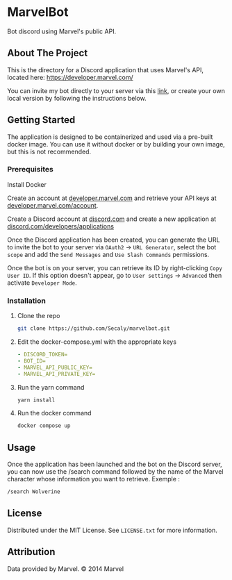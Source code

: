 # MarvelBot
Bot discord using Marvel's public API.

## About The Project

This is the directory for a Discord application that uses Marvel's API, located here: https://developer.marvel.com/

You can invite my bot directly to your server via this [link](https://discord.com/api/oauth2/authorize?client_id=1166334726257262602&permissions=2147485696&scope=bot), or create your own local version by following the instructions below.

## Getting Started

The application is designed to be containerized and used via a pre-built docker image. You can use it without docker or by building your own image, but this is not recommended.

### Prerequisites

Install Docker

Create an account at [developer.marvel.com](https://developer.marvel.com/) and retrieve your API keys at [developer.marvel.com/account](https://developer.marvel.com/account).

Create a Discord account at [discord.com](https://discord.com/) and create a new application at [discord.com/developers/applications](https://discord.com/developers/applications)

Once the Discord application has been created, you can generate the URL to invite the bot to your server via `OAuth2` -> `URL Generator`, select the bot `scope` and add the `Send Messages` and `Use Slash Commands` permissions.

Once the bot is on your server, you can retrieve its ID by right-clicking `Copy User ID`. If this option doesn't appear, go to `User settings` -> `Advanced` then activate `Developer Mode`.

### Installation

1. Clone the repo
   ```sh
   git clone https://github.com/Secaly/marvelbot.git
   ```
2. Edit the docker-compose.yml with the appropriate keys
   ```yml
   - DISCORD_TOKEN=
   - BOT_ID=
   - MARVEL_API_PUBLIC_KEY=
   - MARVEL_API_PRIVATE_KEY=
   ```
3. Run the yarn command
   ```sh
   yarn install
   ```
4. Run the docker command
   ```sh
   docker compose up
   ```

## Usage

Once the application has been launched and the bot on the Discord server, you can now use the /search command followed by the name of the Marvel character whose information you want to retrieve.
Exemple :
   ```sh
   /search Wolverine
   ```

## License

Distributed under the MIT License. See `LICENSE.txt` for more information.

## Attribution

Data provided by Marvel. © 2014 Marvel
